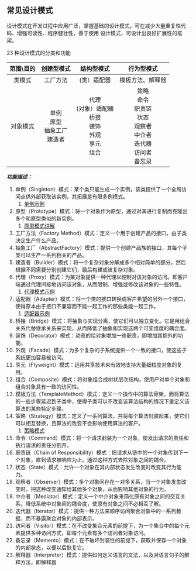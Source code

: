 ## 常见设计模式
   设计模式在开发过程中应用广泛，掌握基础的设计模式，可在减少大量重复性代码、增强可读性、程序健壮性，善于使用
   设计模式，可设计出良好扩展性的框架。
   
   23 种设计模式的分类和功能
   
   |范围\目的	|创建型模式|结构型模式|行为型模式
   |:---:|:---:|:---:|:---:
   类模式|工厂方法|(类）适配器|模板方法、解释器
   对象模式|单例<br>原型<br>抽象工厂<br>建造者|代理<br>(对象）适配器<br>桥接<br>装饰<br>外观<br>享元<br>组合|策略<br>命令<br>职责链<br>状态<br>观察者<br>中介者<br>迭代器<br>访问者<br>备忘录

   ***功能描述：***
   1. 单例（Singleton）模式：某个类只能生成一个实例，该类提供了一个全局访问点供外部获取该实例，其拓展是有限多例模式。
        1. [单例示例](README-singleton.md)
   2. 原型（Prototype）模式：将一个对象作为原型，通过对其进行复制而克隆出多个和原型类似的新实例。
        1. [原型模式讲解](README-prototype.md)
   3. 工厂方法（Factory Method）模式：定义一个用于创建产品的接口，由子类决定生产什么产品。
   4. 抽象工厂（AbstractFactory）模式：提供一个创建产品族的接口，其每个子类可以生产一系列相关的产品。
   5. 建造者（Builder）模式：将一个复杂对象分解成多个相对简单的部分，然后根据不同需要分别创建它们，最后构建成该复杂对象。
   6. 代理（Proxy）模式：为某对象提供一种代理以控制对该对象的访问。即客户端通过代理间接地访问该对象，从而限制、增强或修改该对象的一些特性。
        1. [代理模式示例](README-proxy.md)
   7. 适配器（Adapter）模式：将一个类的接口转换成客户希望的另外一个接口，使得原本由于接口不兼容而不能一起工作的那些类能一起工作。
        1. [适配器示例](README-adapter.md)
   8. 桥接（Bridge）模式：将抽象与实现分离，使它们可以独立变化。它是用组合关系代替继承关系来实现，从而降低了抽象和实现这两个可变维度的耦合度。
   9. 装饰（Decorator）模式：动态的给对象增加一些职责，即增加其额外的功能。
   10. 外观（Facade）模式：为多个复杂的子系统提供一个一致的接口，使这些子系统更加容易被访问。
   11. 享元（Flyweight）模式：运用共享技术来有效地支持大量细粒度对象的复用。
   12. 组合（Composite）模式：将对象组合成树状层次结构，使用户对单个对象和组合对象具有一致的访问性。
   13. 模板方法（TemplateMethod）模式：定义一个操作中的算法骨架，而将算法的一些步骤延迟到子类中，使得子类可以不改变该算法结构的情况下重定义该算法的某些特定步骤。
   14. 策略（Strategy）模式：定义了一系列算法，并将每个算法封装起来，使它们可以相互替换，且算法的改变不会影响使用算法的客户。
        1. [策略模式](README-strategy.md)
   15. 命令（Command）模式：将一个请求封装为一个对象，使发出请求的责任和执行请求的责任分割开。
   16. 职责链（Chain of Responsibility）模式：把请求从链中的一个对象传到下一个对象，直到请求被响应为止。通过这种方式去除对象之间的耦合。
   17. 状态（State）模式：允许一个对象在其内部状态发生改变时改变其行为能力。
   18. 观察者（Observer）模式：多个对象间存在一对多关系，当一个对象发生改变时，把这种改变通知给其他多个对象，从而影响其他对象的行为。
   19. 中介者（Mediator）模式：定义一个中介对象来简化原有对象之间的交互关系，降低系统中对象间的耦合度，使原有对象之间不必相互了解。
   20. 迭代器（Iterator）模式：提供一种方法来顺序访问聚合对象中的一系列数据，而不暴露聚合对象的内部表示。
   21. 访问者（Visitor）模式：在不改变集合元素的前提下，为一个集合中的每个元素提供多种访问方式，即每个元素有多个访问者对象访问。
   22. 备忘录（Memento）模式：在不破坏封装性的前提下，获取并保存一个对象的内部状态，以便以后恢复它。
   23. 解释器（Interpreter）模式：提供如何定义语言的文法，以及对语言句子的解释方法，即解释器




